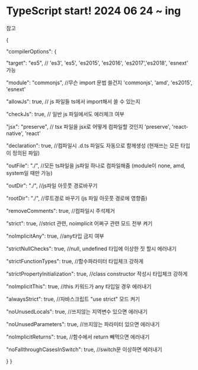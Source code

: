 # TypeScript start! 2024 06 24 ~ ing

참고

{
  
 "compilerOptions": {

  "target": "es5", // 'es3', 'es5', 'es2015', 'es2016', 'es2017','es2018', 'esnext' 가능

  "module": "commonjs", //무슨 import 문법 쓸건지 'commonjs', 'amd', 'es2015', 'esnext'

  "allowJs": true, // js 파일들 ts에서 import해서 쓸 수 있는지 

  "checkJs": true, // 일반 js 파일에서도 에러체크 여부 

  "jsx": "preserve", // tsx 파일을 jsx로 어떻게 컴파일할 것인지 'preserve', 'react-native', 'react'

  "declaration": true, //컴파일시 .d.ts 파일도 자동으로 함께생성 (현재쓰는 모든 타입이 정의된 파일)

  "outFile": "./", //모든 ts파일을 js파일 하나로 컴파일해줌 (module이 none, amd, system일 때만 가능)

  "outDir": "./", //js파일 아웃풋 경로바꾸기

  "rootDir": "./", //루트경로 바꾸기 (js 파일 아웃풋 경로에 영향줌)

  "removeComments": true, //컴파일시 주석제거 

  "strict": true, //strict 관련, noimplicit 어쩌구 관련 모드 전부 켜기

  "noImplicitAny": true, //any타입 금지 여부

  "strictNullChecks": true, //null, undefined 타입에 이상한 짓 할시 에러내기 

  "strictFunctionTypes": true, //함수파라미터 타입체크 강하게 

  "strictPropertyInitialization": true, //class constructor 작성시 타입체크 강하게

  "noImplicitThis": true, //this 키워드가 any 타입일 경우 에러내기

  "alwaysStrict": true, //자바스크립트 "use strict" 모드 켜기

  "noUnusedLocals": true, //쓰지않는 지역변수 있으면 에러내기

  "noUnusedParameters": true, //쓰지않는 파라미터 있으면 에러내기

  "noImplicitReturns": true, //함수에서 return 빼먹으면 에러내기 

  "noFallthroughCasesInSwitch": true, //switch문 이상하면 에러내기 

 }
}

